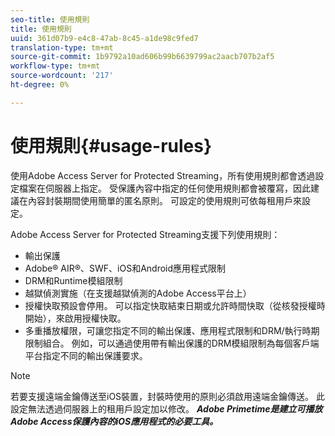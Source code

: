 ```yaml
---
seo-title: 使用規則
title: 使用規則
uuid: 361d07b9-e4c8-47ab-8c45-a1de98c9fed7
translation-type: tm+mt
source-git-commit: 1b9792a10ad606b99b6639799ac2aacb707b2af5
workflow-type: tm+mt
source-wordcount: '217'
ht-degree: 0%

---
```



# 使用規則{#usage-rules}

使用Adobe Access Server for Protected Streaming，所有使用規則都會透過設定檔案在伺服器上指定。 受保護內容中指定的任何使用規則都會被覆寫，因此建議在內容封裝期間使用簡單的匿名原則。 可設定的使用規則可依每租用戶來設定。

Adobe Access Server for Protected Streaming支援下列使用規則：

* 輸出保護
* Adobe® AIR®、SWF、iOS和Android應用程式限制
* DRM和Runtime模組限制
* 越獄偵測實施（在支援越獄偵測的Adobe Access平台上）
* 授權快取預設會停用。 可以指定快取結束日期或允許時間快取（從核發授權時開始），來啟用授權快取。
* 多重播放權限，可讓您指定不同的輸出保護、應用程式限制和DRM/執行時期限制組合。 例如，可以通過使用帶有輸出保護的DRM模組限制為每個客戶端平台指定不同的輸出保護要求。

>[!NOTE]
>
>若要支援遠端金鑰傳送至iOS裝置，封裝時使用的原則必須啟用遠端金鑰傳送。 此設定無法透過伺服器上的租用戶設定加以修改。 ***Adobe Primetime是建立可播放Adobe Access保護內容的iOS應用程式的必要工具。***

